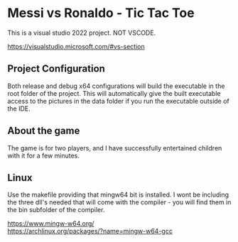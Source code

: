 # Messi vs Ronaldo - Tic Tac Toe

This is a visual studio 2022 project. NOT VSCODE.  

https://visualstudio.microsoft.com/#vs-section  

## Project Configuration

Both release and debug x64 configurations will build the executable in the root folder of the project. This will automatically give the built executable access to the pictures in the data folder if you run the executable outside of the IDE.  

## About the game

The game is for two players, and I have successfully entertained children with it for a few minutes.  

## Linux

Use the makefile providing that mingw64 bit is installed. I wont be including the three dll's needed that will come with the compiler - you will find them in the bin subfolder of the compiler.  

https://www.mingw-w64.org/   
https://archlinux.org/packages/?name=mingw-w64-gcc 
